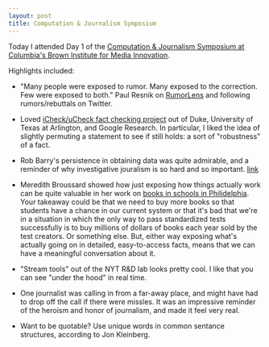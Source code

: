 ```yaml
---
layout: post
title: Computation & Journalism Symposium
---
```


Today I attended Day 1 of the [Computation & Journalism Symposium at Columbia's Brown Institute for Media Innovation](http://computation-and-journalism.brown.columbia.edu/). 

Highlights included: 


- "Many people were exposed to rumor.  Many exposed to the correction.  Few were exposed to both." Paul Resnik on [RumorLens](http://compute-cuj.org/cj-2014/cj2014_session2_paper3.pdf) and following rumors/rebuttals on Twitter.


- Loved [iCheck/uCheck fact checking project](http://compute-cuj.org/cj-2014/cj2014_session2_paper1.pdf) out of Duke, University of Texas at Arlington, and Google Research. In particular, I liked the idea of slightly permuting a statement to see if still holds: a sort of "robustness" of a fact. 


- Rob Barry's persistence in obtaining data was quite admirable, and a reminder of why investigative jouralism is so hard and so important. [link](http://compute-cuj.org/cj-2014/cj2014_session1_paper3.pdf)


- Meredith Broussard showed how just exposing how things actually work can be quite valuable in her work on [books in schools in Philidelphia](http://www.theatlantic.com/features/archive/2014/07/why-poor-schools-cant-win-at-standardized-testing/374287/). Your takeaway could be that we need to buy more books so that students have a chance in our current system or that it's bad that we're in a situation in which the only way to pass standardized tests successfully is to buy millions of dollars of books each year sold by the test creators. Or something else. But, either way exposing what's actually going on in detailed, easy-to-access facts, means that we can have a meaningful conversation about it. 


- "Stream tools" out of the NYT R&D lab looks pretty cool. I like that you can see "under the hood" in real time. 

- One journalist was calling in from a far-away place, and might have had to drop off the call if there were missles. It was an impressive reminder of the heroism and honor of journalism, and made it feel very real. 

- Want to be quotable? Use unique words in common sentance structures, according to Jon Kleinberg.
